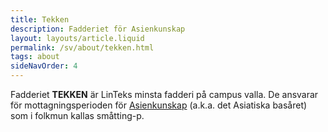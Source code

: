```yaml
---
title: Tekken
description: Fadderiet för Asienkunskap
layout: layouts/article.liquid
permalink: /sv/about/tekken.html
tags: about
sideNavOrder: 4
---
```


Fadderiet **TEKKEN** är LinTeks minsta fadderi på campus valla. De ansvarar för mottagningsperioden för [Asienkunskap](/asienkunskap) (a.k.a. det Asiatiska basåret) som i folkmun kallas småtting-p. 